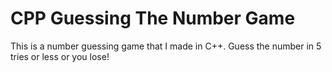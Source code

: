# CPP Guessing The Number Game
This is a number guessing game that I made in C++. Guess the number in 5 tries or less or you lose!
